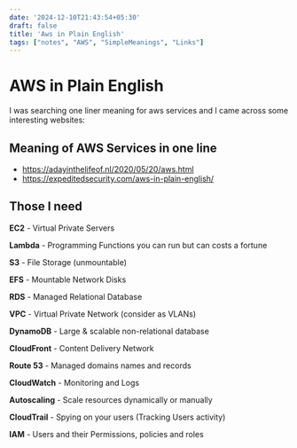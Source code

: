 ```yaml
---
date: '2024-12-10T21:43:54+05:30'
draft: false
title: 'Aws in Plain English'
tags: ["notes", "AWS", "SimpleMeanings", "Links"]
---
```


# AWS in Plain English

I was searching one liner meaning for aws services and I came across some interesting websites:

## Meaning of AWS Services in one line
- https://adayinthelifeof.nl/2020/05/20/aws.html
- https://expeditedsecurity.com/aws-in-plain-english/

## Those I need 
**EC2** - Virtual Private Servers

**Lambda** - Programming Functions you can run but can costs a fortune

**S3** - File Storage (unmountable)

**EFS** - Mountable Network Disks

**RDS** - Managed Relational Database

**VPC** - Virtual Private Network (consider as VLANs)

**DynamoDB** - Large & scalable non-relational database

**CloudFront** - Content Delivery Network

**Route 53** - Managed domains names and records

**CloudWatch** - Monitoring and Logs

**Autoscaling** - Scale resources dynamically or manually

**CloudTrail** - Spying on your users (Tracking Users activity)

**IAM** - Users and their Permissions, policies and roles



